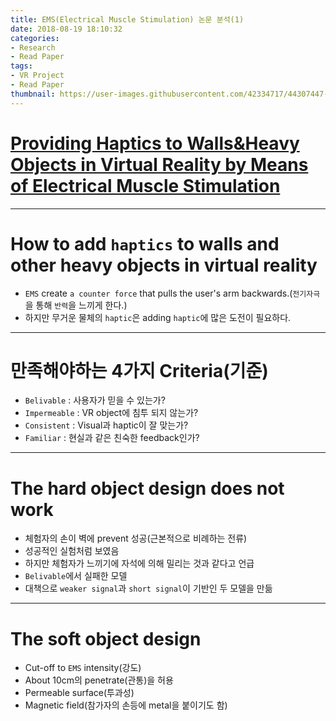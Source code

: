 ```yaml
---
title: EMS(Electrical Muscle Stimulation) 논문 분석(1)
date: 2018-08-19 18:10:32
categories:
- Research
- Read Paper
tags:
- VR Project
- Read Paper
thumbnail: https://user-images.githubusercontent.com/42334717/44307447-cd2a4700-a3dd-11e8-8bef-587e498aeeac.png
---
```

# [Providing Haptics to Walls&Heavy Objects in Virtual Reality by Means of Electrical Muscle Stimulation](https://dl.acm.org/citation.cfm?id=3025600)
***
# How to add `haptics` to walls and other heavy objects in virtual reality

+ `EMS` create `a counter force` that pulls the user's arm backwards.(`전기자극`을 통해 `반력`을 느끼게 한다.)
+ 하지만 무거운 물체의 `haptic`은 adding `haptic`에 많은 도전이 필요하다.
<!-- more -->
***
# 만족해야하는 4가지 Criteria(기준)

+ `Belivable` : 사용자가 믿을 수 있는가?
+ `Impermeable` : VR object에 침투 되지 않는가?
+ `Consistent` : Visual과 haptic이 잘 맞는가?
+ `Familiar` : 현실과 같은 친숙한 feedback인가?
***
# The hard object design does not work

+ 체험자의 손이 벽에 prevent 성공(근본적으로 비례하는 전류)
+ 성공적인 실험처럼 보였음
+ 하지만 체험자가 느끼기에 자석에 의해 밀리는 것과 같다고 언급
+ `Belivable`에서 실패한 모델
+ 대책으로 `weaker signal`과 `short signal`이 기반인 두 모델을 만듦
***
# The soft object design

+ Cut-off to `EMS` intensity(강도)
+ About 10cm의 penetrate(관통)을 허용
+ Permeable surface(투과성)
+ Magnetic field(참가자의 손등에 metal을 붙이기도 함)